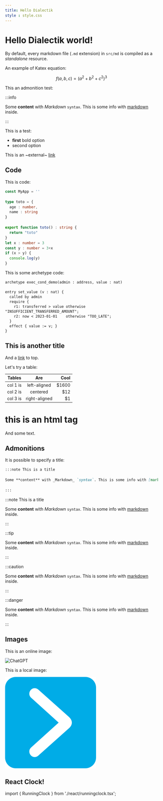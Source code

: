 ```yaml
---
title: Hello Dialectik
style : style.css
---
```

<div style={{ marginLeft: '20px' }} class="col-6">

# Hello Dialectik world!

By default, every markdown file (`.md` extension) in `src/md` is compiled as a *standalone* resource.

An example of Katex equation:

$$ f(a,b,c) = (a^2+b^2+c^2)^3 $$

This an admonition test:

:::info

Some **content** with _Markdown_ `syntax`. This is some info with [markdown](https://fr.wikipedia.org/wiki/Markdown) inside.

:::


This is a test:
* **first** bold option
* second option

This is an ~external~ [link](https://archetype-lang.org)

## Code

This is code:

```ts {4-5} showLineNumbers
const MyApp = ''

type toto = {
  age : number,
  name : string
}

export function toto() : string {
  return "toto"
}
let x : number = 3
const y : number = 3+x
if (x > y) {
  console.log(y)
}
```

This is some archetype code:
```archetype showLineNumbers
archetype exec_cond_demo(admin : address, value : nat)

entry set_value (v : nat) {
  called by admin
  require {
    r1: transferred > value otherwise "INSUFFICIENT_TRANSFERRED_AMOUNT";
    r2: now < 2023-01-01    otherwise "TOO_LATE";
  }
  effect { value := v; }
}
```

## This is another title

And a [link](#hello-dialectik-world) to top.

Let's try a table:

| Tables   |      Are      |  Cool |
|----------|:-------------:|------:|
| col 1 is |  left-aligned | $1600 |
| col 2 is |    centered   |   $12 |
| col 3 is | right-aligned |    $1 |

<h1>this is an html tag</h1>

And some text.

## Admonitions

It is possible to specify a title:
```md
:::note This is a title

Some **content** with _Markdown_ `syntax`. This is some info with [markdown](https://fr.wikipedia.org/wiki/Markdown) inside.

:::
```


:::note This is a title

Some **content** with _Markdown_ `syntax`. This is some info with [markdown](https://fr.wikipedia.org/wiki/Markdown) inside.

:::


:::tip

Some **content** with _Markdown_ `syntax`. This is some info with [markdown](https://fr.wikipedia.org/wiki/Markdown) inside.

:::

:::caution

Some **content** with _Markdown_ `syntax`. This is some info with [markdown](https://fr.wikipedia.org/wiki/Markdown) inside.

:::

:::danger

Some **content** with _Markdown_ `syntax`. This is some info with [markdown](https://fr.wikipedia.org/wiki/Markdown) inside.

:::

## Images

This is an online image:

![ChatGPT](https://chatgpt-info.fr/wp-content/uploads/2023/01/ChatGPT-300x300.png)

This is a local image:

![edukera logo](./assets/icon_300_blue.png)


## React Clock!

import { RunningClock } from './react/runningclock.tsx';

<RunningClock/>

</div>
